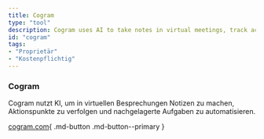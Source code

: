 ```yaml
---
title: Cogram
type: "tool"
description: Cogram uses AI to take notes in virtual meetings, track action items, and automate downstream tasks
id: "cogram"
tags:
- "Proprietär"
- "Kostenpflichtig"
---
```


### Cogram

Cogram nutzt KI, um in virtuellen Besprechungen Notizen zu machen, Aktionspunkte zu verfolgen und nachgelagerte Aufgaben zu automatisieren.

[cogram.com](https://www.cogram.com/){ .md-button .md-button--primary } 
